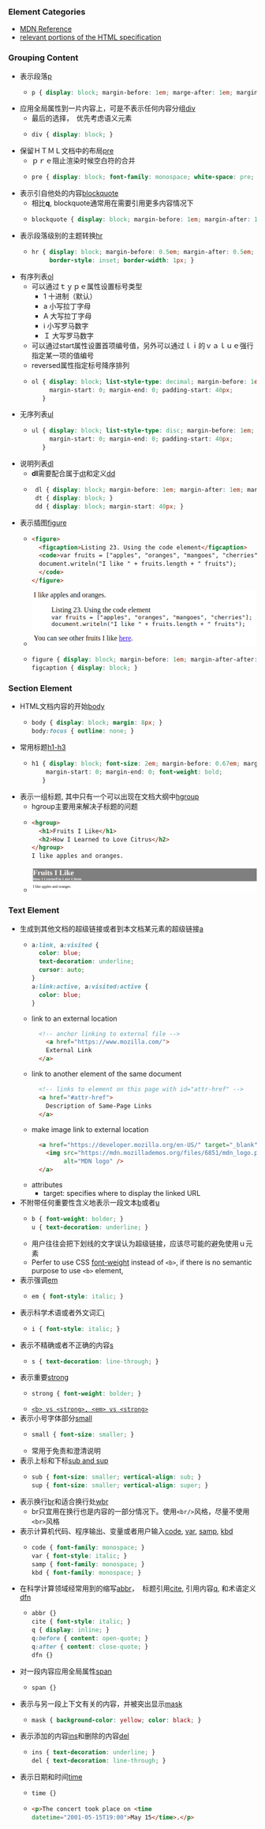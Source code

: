 
### Element Categories ###

* [MDN Reference](https://developer.mozilla.org/en-US/docs/Web/Guide/HTML/Content_categories#Flow_content)
* [relevant portions of the HTML specification](https://html.spec.whatwg.org/multipage/dom.html#kinds-of-content)

### Grouping Content ###

* 表示段落[p](https://html.spec.whatwg.org/multipage/grouping-content.html#the-p-element)
  - ```css
    p { display: block; margin-before: 1em; marge-after: 1em; margin-start:0; margin-end: 0; }
    ```
* 应用全局属性到一片内容上，可是不表示任何内容分组[div](https://html.spec.whatwg.org/multipage/grouping-content.html#the-div-element)
  - 最后的选择，　优先考虑语义元素
  - ```css
    div { display: block; }
    ```
* 保留ＨＴＭＬ文档中的布局[pre](https://html.spec.whatwg.org/multipage/grouping-content.html#the-pre-element)
  - ｐｒｅ阻止渲染时候空白符的合并
  - ```css
    pre { display: block; font-family: monospace; white-space: pre; margin: 1em 0; }
    ```
* 表示引自他处的内容[blockquote](https://html.spec.whatwg.org/multipage/grouping-content.html#the-blockquote-element)
  - 相比**q**, blockquote通常用在需要引用更多内容情况下
  - ```css
    blockquote { display: block; margin-before: 1em; margin-after: 1em; margin-start: 40px; margin-end: 40px; }
    ```
* 表示段落级别的主题转换[hr](https://html.spec.whatwg.org/multipage/grouping-content.html#the-hr-element)
  - ```css
    hr { display: block; margin-before: 0.5em; margin-after: 0.5em; margin-start: auto; margin-end: auto;
         border-style: inset; border-width: 1px; }
    ```
* 有序列表[ol](https://html.spec.whatwg.org/multipage/grouping-content.html#the-ol-element)
  - 可以通过ｔｙｐｅ属性设置标号类型
    - 1 十进制（默认）
    - a 小写拉丁字母
    - A 大写拉丁字母
    - i 小写罗马数字
    - Ｉ 大写罗马数字
  - 可以通过start属性设置首项编号值，另外可以通过ｌｉ的ｖａｌｕｅ强行指定某一项的值编号
  - reversed属性指定标号降序排列
  - ```css
    ol { display: block; list-style-type: decimal; margin-before: 1em; margin-after: 1em;
         margin-start: 0; margin-end: 0; padding-start: 40px;
       }
    ```
* 无序列表[ul](https://html.spec.whatwg.org/multipage/grouping-content.html#the-ul-element)
  - ```css
    ul { display: block; list-style-type: disc; margin-before: 1em; margin-after: 1em;
         margin-start: 0; margin-end: 0; padding-start: 40px;
       }
    ```
* 说明列表[dl](https://html.spec.whatwg.org/multipage/grouping-content.html#the-dl-element)
  - **dl**需要配合属于[dt](https://html.spec.whatwg.org/multipage/grouping-content.html#the-dt-element)和定义[dd](https://html.spec.whatwg.org/multipage/grouping-content.html#the-dd-element])
  - ```css
     dl { display: block; margin-before: 1em; margin-after: 1em; margin-start: 0; margin-end: 0; }
     dt { display: block; }
     dd { display: block; margin-start: 40px; }
     ```
* 表示插图[figure](https://html.spec.whatwg.org/multipage/grouping-content.html#the-figure-element)
  - ```html
    <figure>
      <figcaption>Listing 23. Using the code element</figcaption>
      <code>var fruits = ["apples", "oranges", "mangoes", "cherries"];<br>
      document.writeln("I like " + fruits.length + " fruits");
      </code>
    </figure>
    ```
  -  ![上例渲染样式](doc/group_figure_01.png)
  - ```css
    figure { display: block; margin-before: 1em; margin-after-after: 1em; margin-start: 40px; margin-after: 40px; }
    figcaption { display: block; }
    ```
### Section Element ###
* HTML文档内容的开始[body](https://html.spec.whatwg.org/multipage/sections.html#the-body-element)
  - ```css
    body { display: block; margin: 8px; }
    body:focus { outline: none; }
    ```
* 常用标题[h1-h3](https://html.spec.whatwg.org/multipage/sections.html#the-h1,-h2,-h3,-h4,-h5,-and-h6-elements)
  - ```css
    h1 { display: block; font-size: 2em; margin-before: 0.67em; margin-after: 0.67em;
        margin-start: 0; margin-end: 0; font-weight: bold;
       }
    ```
* 表示一组标题, 其中只有一个可以出现在文档大纲中[hgroup](https://html.spec.whatwg.org/multipage/sections.html#the-hgroup-element)
  - hgroup主要用来解决子标题的问题
  - ```html
    <hgroup>
      <h1>Fruits I Like</h1>
      <h2>How I Learned to Love Citrus</h2>
    </hgroup>
    I like apples and oranges.
    ```
  - ![上例渲染样式](doc/section_hgroup_01.png)

### Text Element ###
* 生成到其他文档的超级链接或者到本文档某元素的超级链接[a](https://html.spec.whatwg.org/multipage/text-level-semantics.html#the-a-element)
  - ```css
    a:link, a:visited {
      color: blue;
      text-decoration: underline;
      cursor: auto;
    }
    a:link:active, a:visited:active {
      color: blue;
    }
    ```
  - link to an external location
    ```html
      <!-- anchor linking to external file -->
        <a href="https://www.mozilla.com/">
        External Link
      </a>
    ```
  - link to another element of the same document
    ```html
      <!-- links to element on this page with id="attr-href" -->
      <a href="#attr-href">
        Description of Same-Page Links
      </a>
    ```
  - make image link to external location
    ```html
      <a href="https://developer.mozilla.org/en-US/" target="_blank">
        <img src="https://mdn.mozillademos.org/files/6851/mdn_logo.png"
             alt="MDN logo" />
      </a>
    ```
  - attributes
    - target: specifies where to display the linked URL
* 不附带任何重要性含义地表示一段文本[b](https://html.spec.whatwg.org/multipage/text-level-semantics.html#the-b-element)或者[u](https://html.spec.whatwg.org/multipage/text-level-semantics.html#the-u-element)
  - ```css
    b { font-weight: bolder; }
    u { text-decoration: underline; }
    ```
  - 用户往往会把下划线的文字误认为超级链接，应该尽可能的避免使用ｕ元素
  - Perfer to use CSS [font-weight](https://developer.mozilla.org/en-US/docs/Web/CSS/font-weight) instead of `<b>`, if there is no semantic purpose to use `<b>` element, 
* 表示强调[em](https://html.spec.whatwg.org/multipage/text-level-semantics.html#the-em-element)
  - ```css
    em { font-style: italic; }
    ```
* 表示科学术语或者外文词汇[i](https://html.spec.whatwg.org/multipage/text-level-semantics.html#the-i-element)
  - ```css
    i { font-style: italic; }
    ```
* 表示不精确或者不正确的内容[s](https://html.spec.whatwg.org/multipage/text-level-semantics.html#the-s-element)
  - ```css
    s { text-decoration: line-through; }
    ```
* 表示重要[strong](https://html.spec.whatwg.org/multipage/text-level-semantics.html#the-strong-element)
  - ```css
    strong { font-weight: bolder; }
    ```
  - [`<b> vs <strong>, <em> vs <strong>`](https://developer.mozilla.org/en-US/docs/Web/HTML/Element/strong)
* 表示小号字体部分[small](https://html.spec.whatwg.org/multipage/text-level-semantics.html#the-small-element)
  - ```css
    small { font-size: smaller; }
    ```
  - 常用于免责和澄清说明
* 表示上标和下标[sub and sup](https://html.spec.whatwg.org/multipage/text-level-semantics.html#the-sub-and-sup-elements)
  - ```css
    sub { font-size: smaller; vertical-align: sub; }
    sup { font-size: smaller; vertical-align: super; }
    ```
* 表示换行[br](https://html.spec.whatwg.org/multipage/text-level-semantics.html#the-br-element)和适合换行处[wbr](https://html.spec.whatwg.org/multipage/text-level-semantics.html#the-wbr-element)
  - br只宜用在换行也是内容的一部分情况下。使用`<br/>`风格，尽量不使用`<br>`风格
* 表示计算机代码、程序输出、变量或者用户输入[code](https://html.spec.whatwg.org/multipage/text-level-semantics.html#the-code-element), [var](https://html.spec.whatwg.org/multipage/text-level-semantics.html#the-var-element), [samp](https://html.spec.whatwg.org/multipage/text-level-semantics.html#the-samp-element), [kbd](https://html.spec.whatwg.org/multipage/text-level-semantics.html#the-kbd-element)
  - ```css
    code { font-family: monospace; }
    var { font-style: italic; }
    samp { font-family: monospace; }
    kbd { font-family: monospace; }
    ```
* 在科学计算领域经常用到的缩写[abbr](https://html.spec.whatwg.org/multipage/text-level-semantics.html#the-abbr-element)， 
  标题引用[cite](https://html.spec.whatwg.org/multipage/text-level-semantics.html#the-cite-element), 引用内容[q](https://html.spec.whatwg.org/multipage/text-level-semantics.html#the-q-element), 和术语定义[dfn](https://html.spec.whatwg.org/multipage/text-level-semantics.html#the-dfn-element)
  - ```css
    abbr {}
    cite { font-style: italic; }
    q { display: inline; } 
    q:before { content: open-quote; }
    q:after { content: close-quote; }
    dfn {}
    ```
* 对一段内容应用全局属性[span](https://html.spec.whatwg.org/multipage/text-level-semantics.html#the-span-element)
  - ```css
    span {}
    ```
* 表示与另一段上下文有关的内容，并被突出显示[mask](https://html.spec.whatwg.org/multipage/text-level-semantics.html#the-mark-element)
  - ```css
    mask { background-color: yellow; color: black; }
    ```
* 表示添加的内容[ins](https://developer.mozilla.org/en-US/docs/Web/HTML/Element/ins)和删除的内容[del](https://developer.mozilla.org/en-US/docs/Web/HTML/Element/del)
  - ```css
    ins { text-decoration: underline; }
    del { text-decoration: line-through; }
    ```
* 表示日期和时间[time](https://html.spec.whatwg.org/multipage/text-level-semantics.html#the-time-element)
  - ```css
    time {}
    ```
  - ```html
    <p>The concert took place on <time
    datetime="2001-05-15T19:00">May 15</time>.</p>
    ```

